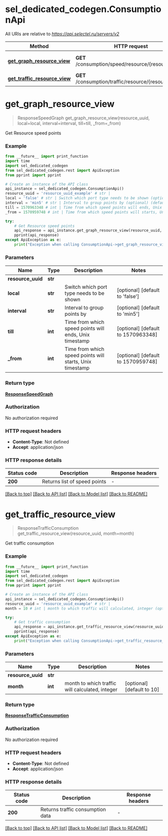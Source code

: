 # sel_dedicated_codegen.ConsumptionApi

All URIs are relative to *https://api.selectel.ru/servers/v2*

Method | HTTP request | Description
------------- | ------------- | -------------
[**get_graph_resource_view**](ConsumptionApi.md#get_graph_resource_view) | **GET** /consumption/speed/resource/{resource_uuid} | Get Resource speed points
[**get_traffic_resource_view**](ConsumptionApi.md#get_traffic_resource_view) | **GET** /consumption/traffic/resource/{resource_uuid} | Get traffic consumption


# **get_graph_resource_view**
> ResponseSpeedGraph get_graph_resource_view(resource_uuid, local=local, interval=interval, till=till, _from=_from)

Get Resource speed points

### Example

```python
from __future__ import print_function
import time
import sel_dedicated_codegen
from sel_dedicated_codegen.rest import ApiException
from pprint import pprint

# Create an instance of the API class
api_instance = sel_dedicated_codegen.ConsumptionApi()
resource_uuid = 'resource_uuid_example' # str | 
local = 'false' # str | Switch which port type needs to be shown (optional) (default to 'false')
interval = 'min5' # str | Interval to group points by (optional) (default to 'min5')
till = 1570963348 # int | Time from which speed points will ends, Unix timestamp (optional) (default to 1570963348)
_from = 1570959748 # int | Time from which speed points will starts, Unix timestamp (optional) (default to 1570959748)

try:
    # Get Resource speed points
    api_response = api_instance.get_graph_resource_view(resource_uuid, local=local, interval=interval, till=till, _from=_from)
    pprint(api_response)
except ApiException as e:
    print("Exception when calling ConsumptionApi->get_graph_resource_view: %s\n" % e)
```

### Parameters

Name | Type | Description  | Notes
------------- | ------------- | ------------- | -------------
 **resource_uuid** | **str**|  | 
 **local** | **str**| Switch which port type needs to be shown | [optional] [default to &#39;false&#39;]
 **interval** | **str**| Interval to group points by | [optional] [default to &#39;min5&#39;]
 **till** | **int**| Time from which speed points will ends, Unix timestamp | [optional] [default to 1570963348]
 **_from** | **int**| Time from which speed points will starts, Unix timestamp | [optional] [default to 1570959748]

### Return type

[**ResponseSpeedGraph**](ResponseSpeedGraph.md)

### Authorization

No authorization required

### HTTP request headers

 - **Content-Type**: Not defined
 - **Accept**: application/json

### HTTP response details
| Status code | Description | Response headers |
|-------------|-------------|------------------|
**200** | Returns list of speed points |  -  |

[[Back to top]](#) [[Back to API list]](../README.md#documentation-for-api-endpoints) [[Back to Model list]](../README.md#documentation-for-models) [[Back to README]](../README.md)

# **get_traffic_resource_view**
> ResponseTrafficConsumption get_traffic_resource_view(resource_uuid, month=month)

Get traffic consumption

### Example

```python
from __future__ import print_function
import time
import sel_dedicated_codegen
from sel_dedicated_codegen.rest import ApiException
from pprint import pprint

# Create an instance of the API class
api_instance = sel_dedicated_codegen.ConsumptionApi()
resource_uuid = 'resource_uuid_example' # str | 
month = 10 # int | month to which traffic will calculated, integer (optional) (default to 10)

try:
    # Get traffic consumption
    api_response = api_instance.get_traffic_resource_view(resource_uuid, month=month)
    pprint(api_response)
except ApiException as e:
    print("Exception when calling ConsumptionApi->get_traffic_resource_view: %s\n" % e)
```

### Parameters

Name | Type | Description  | Notes
------------- | ------------- | ------------- | -------------
 **resource_uuid** | **str**|  | 
 **month** | **int**| month to which traffic will calculated, integer | [optional] [default to 10]

### Return type

[**ResponseTrafficConsumption**](ResponseTrafficConsumption.md)

### Authorization

No authorization required

### HTTP request headers

 - **Content-Type**: Not defined
 - **Accept**: application/json

### HTTP response details
| Status code | Description | Response headers |
|-------------|-------------|------------------|
**200** | Returns traffic consumption data |  -  |

[[Back to top]](#) [[Back to API list]](../README.md#documentation-for-api-endpoints) [[Back to Model list]](../README.md#documentation-for-models) [[Back to README]](../README.md)

